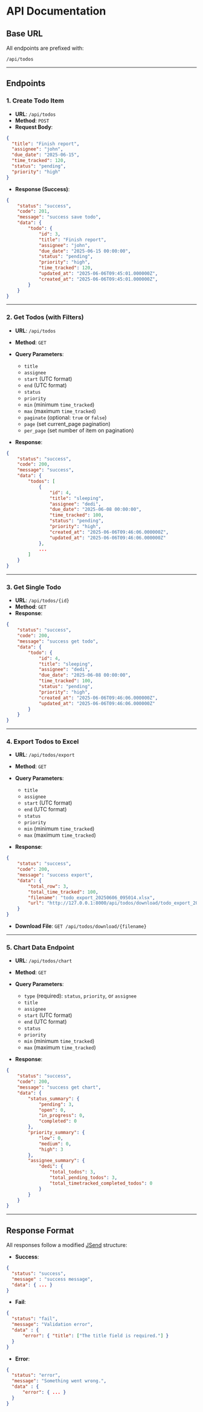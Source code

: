 # API Documentation

## Base URL

All endpoints are prefixed with:

```
/api/todos
```

---

## Endpoints

### 1. Create Todo Item

* **URL**: `/api/todos`
* **Method**: `POST`
* **Request Body**:

```json
{
  "title": "Finish report",
  "assignee": "john",
  "due_date": "2025-06-15",
  "time_tracked": 120,
  "status": "pending",
  "priority": "high"
}
```

* **Response (Success)**:

```json
{
    "status": "success",
    "code": 201,
    "message": "success save todo",
    "data": {
        "todo": {
            "id": 3,
            "title": "Finish report",
            "assignee": "john",
            "due_date": "2025-06-15 00:00:00",
            "status": "pending",
            "priority": "high",
            "time_tracked": 120,
            "updated_at": "2025-06-06T09:45:01.000000Z",
            "created_at": "2025-06-06T09:45:01.000000Z",
        }
    }
}
```

---

### 2. Get Todos (with Filters)

* **URL**: `/api/todos`

* **Method**: `GET`

* **Query Parameters**:

  * `title`
  * `assignee`
  * `start` (UTC format)
  * `end` (UTC format)
  * `status`
  * `priority`
  * `min` (minimum `time_tracked`)
  * `max` (maximum `time_tracked`)
  * `paginate` (optional: `true` or `false`)
  * `page` (set current_page pagination)
  * `per_page` (set number of item on pagination)

* **Response**:

```json
{
    "status": "success",
    "code": 200,
    "message": "success",
    "data": {
        "todos": [
            {
                "id": 4,
                "title": "sleeping",
                "assignee": "dedi",
                "due_date": "2025-06-08 00:00:00",
                "time_tracked": 100,
                "status": "pending",
                "priority": "high",
                "created_at": "2025-06-06T09:46:06.000000Z",
                "updated_at": "2025-06-06T09:46:06.000000Z"
            },
            ...
        ]
    }
}
```

---

### 3. Get Single Todo

* **URL**: `/api/todos/{id}`
* **Method**: `GET`
* **Response**:

```json
{
    "status": "success",
    "code": 200,
    "message": "success get todo",
    "data": {
        "todo": {
            "id": 4,
            "title": "sleeping",
            "assignee": "dedi",
            "due_date": "2025-06-08 00:00:00",
            "time_tracked": 100,
            "status": "pending",
            "priority": "high",
            "created_at": "2025-06-06T09:46:06.000000Z",
            "updated_at": "2025-06-06T09:46:06.000000Z"
        }
    }
}
```

---

### 4. Export Todos to Excel

* **URL**: `/api/todos/export`
* **Method**: `GET`
* **Query Parameters**:

  * `title`
  * `assignee`
  * `start` (UTC format)
  * `end` (UTC format)
  * `status`
  * `priority`
  * `min` (minimum `time_tracked`)
  * `max` (maximum `time_tracked`)

* **Response**:

```json
{
    "status": "success",
    "code": 200,
    "message": "success export",
    "data": {
        "total_row": 3,
        "total_time_tracked": 100,
        "filename": "todo_export_20250606_095014.xlsx",
        "url": "http://127.0.0.1:8000/api/todos/download/todo_export_20250606_095014.xlsx"
    }
}
```

* **Download File**: `GET /api/todos/download/{filename}`

---

### 5. Chart Data Endpoint

* **URL**: `/api/todos/chart`

* **Method**: `GET`

* **Query Parameters**:
  * `type` (required): `status`, `priority`, or `assignee`
  * `title`
  * `assignee`
  * `start` (UTC format)
  * `end` (UTC format)
  * `status`
  * `priority`
  * `min` (minimum `time_tracked`)
  * `max` (maximum `time_tracked`)

* **Response**:

```json
{
    "status": "success",
    "code": 200,
    "message": "success get chart",
    "data": {
        "status_summary": {
            "pending": 3,
            "open": 0,
            "in_progress": 0,
            "completed": 0
        },
        "priority_summary": {
            "low": 0,
            "medium": 0,
            "high": 3
        },
        "assignee_summary": {
            "dedi": {
                "total_todos": 3,
                "total_pending_todos": 3,
                "total_timetracked_completed_todos": 0
            }
        }
    }
}
```

---

## Response Format

All responses follow a modified [JSend](https://github.com/omniti-labs/jsend) structure:

* **Success**:

```json
{
  "status": "success",
  "message" : "success message",
  "data": { ... }
}
```

* **Fail**:

```json
{
  "status": "fail",
  "message": "Validation error",
  "data" : {
      "error": { "title": ["The title field is required."] }
  }
}
```

* **Error**:

```json
{
  "status": "error",
  "message": "Something went wrong.",
  "data" : {
      "error": { ... }
  }
}
```
